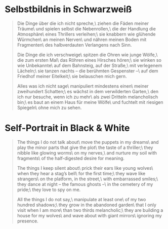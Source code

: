 Selbstbildnis in Schwarzweiß
============================

> Die Dinge über die ich nicht spreche,\\
> ziehen die Fäden meiner Träume\\
> und spielen selbst die Nebenrollen,\\
> die der Handlung die Atmosphäre\\
> eines Thrillers verleihen;\\
> sie knabbern wie glühende Würmchen\\
> an meinen Nerven\\
> und nähren meinen Boden mit Fragmenten\\
> des halbverdauten Verlangens nach Sinn.
>
> Die Dinge die ich verschweige\\
> spitzen die Ohren wie junge Wölfe,\\
> die zum ersten Mal\\
> das Röhren eines Hirsches hören;\\
> sie winken so wie Unbekannte\\
> auf dem Bahnsteig, auf der Straße,\\
> mit verlegenem Lächeln;\\
> sie tanzen nachts – die berühmten Gespenster –\\
> auf dem Friedhof meiner Eitelkeit;\\
> sie belauschen mich gern.
>
> Alles was ich nicht sage\\
> manipuliert mindestens einen\\
> meiner zweihundert Schatten;\\
> es wächst in dem verwilderten Garten,\\
> den ich nur besuche, wenn ich zu mehr\\
> als zwei Dritteln melancholisch bin;\\
> es baut an einem Haus für meine Wölfe\\
> und fuchtelt mit riesigen Spiegeln\\
> ohne mich zu sehen.

Self-Portrait in Black & White
==============================

> The things I do not talk about\\
> move the puppets in my dreams\\
> and play the minor parts that give the plot\\
> the taste of a thriller;\\
> they nibble like glowing worms\\
> on my nerves,\\
> and nurture my soil with fragments\\
> of the half-digested desire for meaning.
>
> The things I keep silent about\\
> prick their ears like young wolves\\
> when they hear a stag’s bell\\
> for the first time;\\
> they wave like strangers\\
> on the platform, in the street,\\
> with embarrassed smiles;\\
> they dance at night – the famous ghosts –\\
> in the cemetery of my pride;\\
> they love to spy on me.
>
> All the things I do not say,\\
> manipulate at least one\\
> of my two hundred shadows;\\
> they grow in the abandoned garden\\
> that I only visit when I am more\\
> than two thirds melancholic;\\
> they are building a house for my wolves\\
> and wave about with giant mirrors\\
> ignoring my presence.
